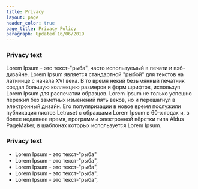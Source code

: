 ```yaml
---
title: Privacy 
layout: page
header_color: true
page_title: Privacy Policy
paragraph: Updated 16/06/2019
---
```



### Privacy text

Lorem Ipsum - это текст-"рыба", часто используемый в печати и вэб-дизайне. Lorem Ipsum является стандартной "рыбой" для текстов на латинице с начала XVI века. В то время некий безымянный печатник создал большую коллекцию размеров и форм шрифтов, используя Lorem Ipsum для распечатки образцов. Lorem Ipsum не только успешно пережил без заметных изменений пять веков, но и перешагнул в электронный дизайн. Его популяризации в новое время послужили публикация листов Letraset с образцами Lorem Ipsum в 60-х годах и, в более недавнее время, программы электронной вёрстки типа Aldus PageMaker, в шаблонах которых используется Lorem Ipsum.

### Privacy text

+ Lorem Ipsum - это текст-"рыба"
+ Lorem Ipsum - это текст-"рыба", 
+ Lorem Ipsum - это текст-"рыба", 
+ Lorem Ipsum - это текст-"рыба", 
+ Lorem Ipsum - это текст-"рыба", 